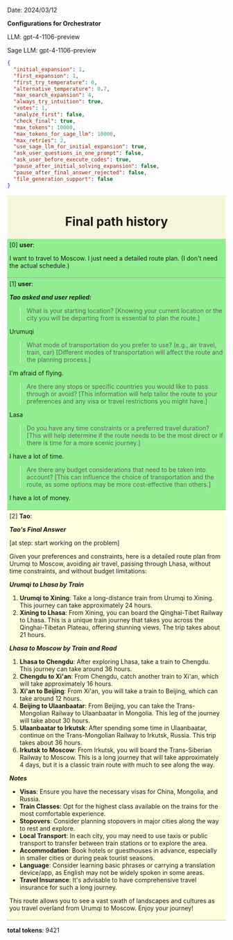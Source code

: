 Date: 2024/03/12

**Configurations for Orchestrator**

LLM: gpt-4-1106-preview

Sage LLM: gpt-4-1106-preview

```json
{
  "initial_expansion": 1,
  "first_expansion": 1,
  "first_try_temperature": 0,
  "alternative_temperature": 0.7,
  "max_search_expansion": 4,
  "always_try_intuition": true,
  "votes": 1,
  "analyze_first": false,
  "check_final": true,
  "max_tokens": 10000,
  "max_tokens_for_sage_llm": 10000,
  "max_retries": 2,
  "use_sage_llm_for_initial_expansion": true,
  "ask_user_questions_in_one_prompt": false,
  "ask_user_before_execute_codes": true,
  "pause_after_initial_solving_expansion": false,
  "pause_after_final_answer_rejected": false,
  "file_generation_support": false
}
```
        

<div style="background-color: beige; text-align: center; padding: 5px">


# Final path history

</div>

<div style="background-color:lightgreen; padding: 5px; border-bottom: 1px dotted grey">
<div>[0] <b>user</b>: </div>

I want to travel to Moscow. I just need a detailed route plan.
(I don't need the actual schedule.)


</div>

<div style="background-color:lightgreen; padding: 5px; border-bottom: 1px dotted grey">
<div>[1] <b>user</b>: </div>

***Tao asked and user replied:***



> What is your starting location? [Knowing your current location or the city you will be departing from is essential to plan the route.]

Urumuqi

> What mode of transportation do you prefer to use? (e.g., air travel, train, car) [Different modes of transportation will affect the route and the planning process.]

I'm afraid of flying.

> Are there any stops or specific countries you would like to pass through or avoid? [This information will help tailor the route to your preferences and any visa or travel restrictions you might have.]

Lasa

> Do you have any time constraints or a preferred travel duration? [This will help determine if the route needs to be the most direct or if there is time for a more scenic journey.]

I have a lot of time.

> Are there any budget considerations that need to be taken into account? [This can influence the choice of transportation and the route, as some options may be more cost-effective than others.]

I have a lot of money.



</div>

<div style="background-color:lightyellow; padding: 5px; border-bottom: 1px dotted grey">
<div>[2] <b>Tao</b>: </div>

***Tao's Final Answer***



[at step: start working on the problem]

Given your preferences and constraints, here is a detailed route plan from Urumqi to Moscow, avoiding air travel, passing through Lhasa, without time constraints, and without budget limitations:

***Urumqi to Lhasa by Train***


1. **Urumqi to Xining**: Take a long-distance train from Urumqi to Xining. This journey can take approximately 24 hours.
2. **Xining to Lhasa**: From Xining, you can board the Qinghai-Tibet Railway to Lhasa. This is a unique train journey that takes you across the Qinghai-Tibetan Plateau, offering stunning views. The trip takes about 21 hours.

***Lhasa to Moscow by Train and Road***


1. **Lhasa to Chengdu**: After exploring Lhasa, take a train to Chengdu. This journey can take around 36 hours.
2. **Chengdu to Xi'an**: From Chengdu, catch another train to Xi'an, which will take approximately 16 hours.
3. **Xi'an to Beijing**: From Xi'an, you will take a train to Beijing, which can take around 12 hours.
4. **Beijing to Ulaanbaatar**: From Beijing, you can take the Trans-Mongolian Railway to Ulaanbaatar in Mongolia. This leg of the journey will take about 30 hours.
5. **Ulaanbaatar to Irkutsk**: After spending some time in Ulaanbaatar, continue on the Trans-Mongolian Railway to Irkutsk, Russia. This trip takes about 36 hours.
6. **Irkutsk to Moscow**: From Irkutsk, you will board the Trans-Siberian Railway to Moscow. This is a long journey that will take approximately 4 days, but it is a classic train route with much to see along the way.

***Notes***


- **Visas**: Ensure you have the necessary visas for China, Mongolia, and Russia.
- **Train Classes**: Opt for the highest class available on the trains for the most comfortable experience.
- **Stopovers**: Consider planning stopovers in major cities along the way to rest and explore.
- **Local Transport**: In each city, you may need to use taxis or public transport to transfer between train stations or to explore the area.
- **Accommodation**: Book hotels or guesthouses in advance, especially in smaller cities or during peak tourist seasons.
- **Language**: Consider learning basic phrases or carrying a translation device/app, as English may not be widely spoken in some areas.
- **Travel Insurance**: It's advisable to have comprehensive travel insurance for such a long journey.

This route allows you to see a vast swath of landscapes and cultures as you travel overland from Urumqi to Moscow. Enjoy your journey!


</div>

**total tokens**: 9421

